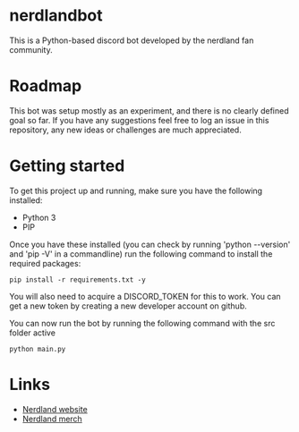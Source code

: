 # nerdlandbot
This is a Python-based discord bot developed by the nerdland fan community.

# Roadmap
This bot was setup mostly as an experiment, and there is no clearly defined goal so far.
If you have any suggestions feel free to log an issue in this repository, any new ideas or challenges are much appreciated.

# Getting started
To get this project up and running, make sure you have the following installed:
- Python 3
- PIP

Once you have these installed (you can check by running 'python --version' and 'pip -V' in a commandline) run the following command to install the required packages:
```
pip install -r requirements.txt -y
```

You will also need to acquire a DISCORD_TOKEN for this to work. You can get a new token by creating a new developer account on github.

You can now run the bot by running the following command with the src folder active
```
python main.py
```

# Links
* [Nerdland website](https://nerdland.be)
* [Nerdland merch](https://www.mistert.be/nerdland)
